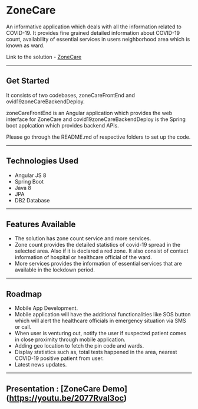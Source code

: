 # ZoneCare
An informative application which deals with all the information related to COVID-19. It provides fine grained detailed information about COVID-19 count, availability of essential services in users neighborhood area which is known as ward.

Link to the solution - [ZoneCare](https://covidzonecare.eu-gb.mybluemix.net/)

-----------------
## Get Started

It consists of two codebases, zoneCareFrontEnd and ovid19zoneCareBackendDeploy.

zoneCareFrontEnd is an Angular application which provides the web interface for ZoneCare and covid19zoneCareBackendDeploy is the Spring boot applcation which provides backend APIs.

Please go through the README.md of respective folders to set up the code.

-----------------
## Technologies Used
- Angular JS 8
- Spring Boot
- Java 8
- JPA
- DB2 Database

-----------------
## Features Available
- The solution has zone count service and more services. 
- Zone count provides the detailed statistics of covid-19 spread in the selected area. Also if it is declared a red zone. It also consist of contact information of hospital or healthcare official of the ward.
- More services provides the information of essential services that are available in the lockdown period.

-----------------
## Roadmap 
- Mobile App Development. 
- Mobile application will have the additional functionalities like SOS button which will alert the healthcare officials in emergency      situation via SMS or call.
- When user is venturing out, notify the user if suspected patient comes in close proximity through mobile application.
- Adding geo location to fetch the pin code and wards.
- Display statistics such as, total tests happened in the area, nearest COVID-19 positive patient from user.
- Latest news updates.

-----------------
## Presentation : [ZoneCare Demo] (https://youtu.be/2077Rval3oc)






